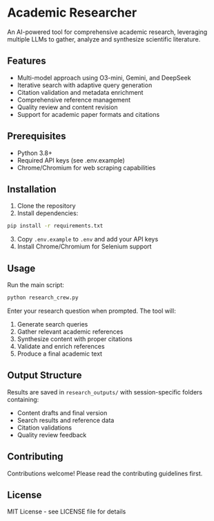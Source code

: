 # Academic Researcher

An AI-powered tool for comprehensive academic research, leveraging multiple LLMs to gather, analyze and synthesize scientific literature.

## Features

- Multi-model approach using O3-mini, Gemini, and DeepSeek
- Iterative search with adaptive query generation
- Citation validation and metadata enrichment
- Comprehensive reference management
- Quality review and content revision
- Support for academic paper formats and citations

## Prerequisites

- Python 3.8+
- Required API keys (see .env.example)
- Chrome/Chromium for web scraping capabilities

## Installation

1. Clone the repository
2. Install dependencies:
```bash
pip install -r requirements.txt
```
3. Copy `.env.example` to `.env` and add your API keys
4. Install Chrome/Chromium for Selenium support

## Usage

Run the main script:
```bash
python research_crew.py
```

Enter your research question when prompted. The tool will:
1. Generate search queries
2. Gather relevant academic references
3. Synthesize content with proper citations
4. Validate and enrich references
5. Produce a final academic text

## Output Structure

Results are saved in `research_outputs/` with session-specific folders containing:
- Content drafts and final version
- Search results and reference data
- Citation validations
- Quality review feedback

## Contributing

Contributions welcome! Please read the contributing guidelines first.

## License

MIT License - see LICENSE file for details